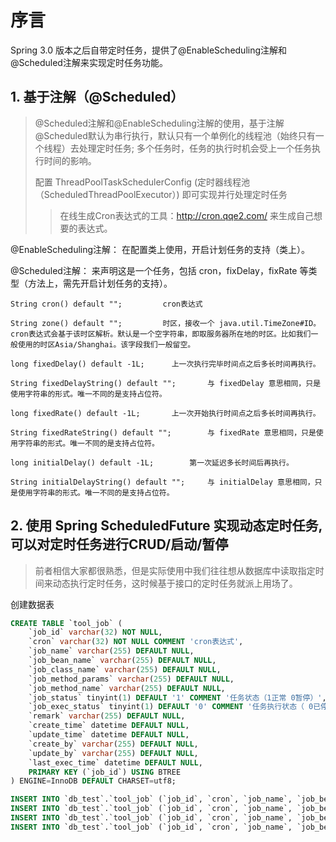 # 序言

Spring 3.0 版本之后自带定时任务，提供了@EnableScheduling注解和@Scheduled注解来实现定时任务功能。

## 1. 基于注解（@Scheduled）

> @Scheduled注解和@EnableScheduling注解的使用，基于注解@Scheduled默认为串行执行，默认只有一个单例化的线程池（始终只有一个线程）去处理定时任务; 多个任务时，任务的执行时机会受上一个任务执行时间的影响。
> 
> 配置 ThreadPoolTaskSchedulerConfig  (定时器线程池（ScheduledThreadPoolExecutor）) 即可实现并行处理定时任务
> > 在线生成Cron表达式的工具：http://cron.qqe2.com/ 来生成自己想要的表达式。

@EnableScheduling注解： 在配置类上使用，开启计划任务的支持（类上）。

@Scheduled注解： 来声明这是一个任务，包括 cron，fixDelay，fixRate 等类型（方法上，需先开启计划任务的支持）。


    String cron() default "";         cron表达式
 
    String zone() default "";         时区，接收一个 java.util.TimeZone#ID。cron表达式会基于该时区解析。默认是一个空字符串，即取服务器所在地的时区。比如我们一般使用的时区Asia/Shanghai。该字段我们一般留空。
 
    long fixedDelay() default -1L;      上一次执行完毕时间点之后多长时间再执行。
 
    String fixedDelayString() default "";       与 fixedDelay 意思相同，只是使用字符串的形式。唯一不同的是支持占位符。
 
    long fixedRate() default -1L;       上一次开始执行时间点之后多长时间再执行。
 
    String fixedRateString() default "";        与 fixedRate 意思相同，只是使用字符串的形式。唯一不同的是支持占位符。
 
    long initialDelay() default -1L;        第一次延迟多长时间后再执行。
 
    String initialDelayString() default "";     与 initialDelay 意思相同，只是使用字符串的形式。唯一不同的是支持占位符。


## 2. 使用 Spring ScheduledFuture 实现动态定时任务, 可以对定时任务进行CRUD/启动/暂停
>  前者相信大家都很熟悉，但是实际使用中我们往往想从数据库中读取指定时间来动态执行定时任务，这时候基于接口的定时任务就派上用场了。

创建数据表
```sql
CREATE TABLE `tool_job` (
    `job_id` varchar(32) NOT NULL,
    `cron` varchar(32) NOT NULL COMMENT 'cron表达式',
    `job_name` varchar(255) DEFAULT NULL,
    `job_bean_name` varchar(255) DEFAULT NULL,
    `job_class_name` varchar(255) DEFAULT NULL,
    `job_method_params` varchar(255) DEFAULT NULL,
    `job_method_name` varchar(255) DEFAULT NULL,
    `job_status` tinyint(1) DEFAULT '1' COMMENT '任务状态（1正常 0暂停）',
    `job_exec_status` tinyint(1) DEFAULT '0' COMMENT '任务执行状态（ 0已停止 1执行中 ）',
    `remark` varchar(255) DEFAULT NULL,
    `create_time` datetime DEFAULT NULL,
    `update_time` datetime DEFAULT NULL,
    `create_by` varchar(255) DEFAULT NULL,
    `update_by` varchar(255) DEFAULT NULL,
    `last_exec_time` datetime DEFAULT NULL,
    PRIMARY KEY (`job_id`) USING BTREE
) ENGINE=InnoDB DEFAULT CHARSET=utf8;

INSERT INTO `db_test`.`tool_job` (`job_id`, `cron`, `job_name`, `job_bean_name`, `job_class_name`, `job_method_params`, `job_method_name`, `job_status`, `job_exec_status`, `remark`, `create_time`, `update_time`, `create_by`, `update_by`, `last_exec_time`) VALUES ('16270557013826889', '0 */10 *  * * ?', NULL, 'myDynamicTask', 'top.b0x0.scheduled.task.MyDynamicTask', NULL, 'printlnCurrentTime', 1, 0, NULL, '2021-07-23 13:59:36', NULL, NULL, NULL, '2021-07-23 23:58:30');
INSERT INTO `db_test`.`tool_job` (`job_id`, `cron`, `job_name`, `job_bean_name`, `job_class_name`, `job_method_params`, `job_method_name`, `job_status`, `job_exec_status`, `remark`, `create_time`, `update_time`, `create_by`, `update_by`, `last_exec_time`) VALUES ('16270557013826890', '0 */5 *  * * ?', NULL, 'myDynamicTask', 'top.b0x0.scheduled.task.MyDynamicTask', NULL, 'sayHello', 1, 0, NULL, '2021-07-23 13:59:36', NULL, NULL, NULL, '2021-07-23 23:58:51');
INSERT INTO `db_test`.`tool_job` (`job_id`, `cron`, `job_name`, `job_bean_name`, `job_class_name`, `job_method_params`, `job_method_name`, `job_status`, `job_exec_status`, `remark`, `create_time`, `update_time`, `create_by`, `update_by`, `last_exec_time`) VALUES ('16270557013826891', '0/5 * * * * ?', NULL, 'myDynamicTask', 'top.b0x0.scheduled.task.MyDynamicTask', NULL, 'execute', 1, 0, NULL, '2021-07-23 13:59:36', NULL, NULL, NULL, '2021-07-23 23:58:55');
INSERT INTO `db_test`.`tool_job` (`job_id`, `cron`, `job_name`, `job_bean_name`, `job_class_name`, `job_method_params`, `job_method_name`, `job_status`, `job_exec_status`, `remark`, `create_time`, `update_time`, `create_by`, `update_by`, `last_exec_time`) VALUES ('16270557013826892', '0 */2 *  * * ?', '', 'myTask', 'top.b0x0.scheduled.task.MyTask', '', 'execute', 1, 0, '', NULL, NULL, '', '', '2021-07-24 00:06:00');



```

